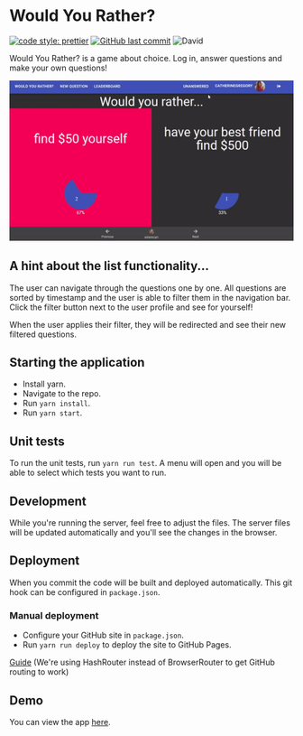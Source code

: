 # Would You Rather?

[![code style: prettier](https://img.shields.io/badge/code_style-prettier-ff69b4.svg?style=flat-square)](https://github.com/prettier/prettier)
[![GitHub last commit](https://img.shields.io/github/last-commit/Flixbox/would-you-rather.svg)](https://github.com/Flixbox/would-you-rather)
![David](https://img.shields.io/david/Flixbox/would-you-rather.svg)

Would You Rather? is a game about choice. Log in, answer questions and make your own questions!

![showcase](docs/showcase-reduced.gif)

## A hint about the list functionality...

The user can navigate through the questions one by one.
All questions are sorted by timestamp and the user is able to filter them in the navigation bar. Click the filter button next to the user profile and see for yourself!

When the user applies their filter, they will be redirected and see their new filtered questions.

## Starting the application

-   Install yarn.
-   Navigate to the repo.
-   Run `yarn install`.
-   Run `yarn start`.

## Unit tests

To run the unit tests, run `yarn run test`. A menu will open and you will be able to select which tests you want to run.

## Development

While you're running the server, feel free to adjust the files. The server files will be updated automatically and you'll see the changes in the browser.

## Deployment

When you commit the code will be built and deployed automatically. This git hook can be configured in `package.json`.

### Manual deployment

-   Configure your GitHub site in `package.json`.
-   Run `yarn run deploy` to deploy the site to GitHub Pages.

[Guide](https://reactgo.com/deploy-react-app-github-pages/) (We're using HashRouter instead of BrowserRouter to get GitHub routing to work)

## Demo

You can view the app [here](https://flixbox.github.io/would-you-rather/).
